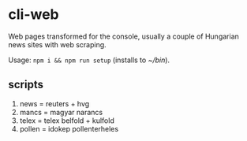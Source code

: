 # cli-web

Web pages transformed for the console, usually a couple of Hungarian news sites with web scraping.

Usage: `npm i && npm run setup` (installs to _~/bin_).

## scripts

1. news = reuters + hvg
2. mancs = magyar narancs
3. telex = telex belfold + kulfold
4. pollen = idokep pollenterheles
